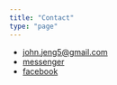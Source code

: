 ```yaml
---
title: "Contact"
type: "page"
---
```


- [john.jeng5@gmail.com](mailto:john.jeng5@gmail.com)
- [messenger](https://m.me/johnjeffjeng)
- [facebook](https://facebook.com/johnjeffjeng)
